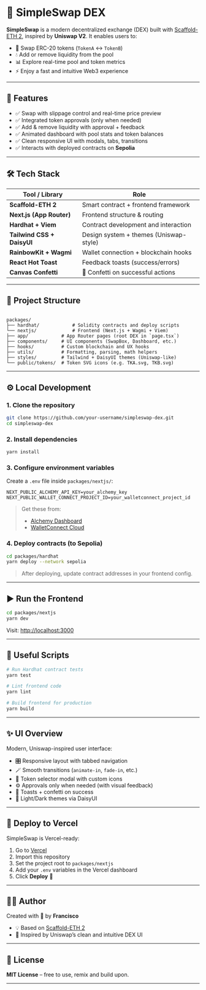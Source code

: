 # 🦄 SimpleSwap DEX

**SimpleSwap** is a modern decentralized exchange (DEX) built with [Scaffold-ETH 2](https://github.com/scaffold-eth/scaffold-eth-2), inspired by **Uniswap V2**. It enables users to:

- 🔄 Swap ERC-20 tokens (`TokenA` ↔ `TokenB`)
- 💧 Add or remove liquidity from the pool
- 📊 Explore real-time pool and token metrics
- ⚡ Enjoy a fast and intuitive Web3 experience

---

## 🚀 Features

- ✅ Swap with slippage control and real-time price preview
- ✅ Integrated token approvals (only when needed)
- ✅ Add & remove liquidity with approval + feedback
- ✅ Animated dashboard with pool stats and token balances
- ✅ Clean responsive UI with modals, tabs, transitions
- ✅ Interacts with deployed contracts on **Sepolia**

---

## 🛠️ Tech Stack

| Tool / Library             | Role                                   |
| -------------------------- | -------------------------------------- |
| **Scaffold-ETH 2**         | Smart contract + frontend framework    |
| **Next.js (App Router)**   | Frontend structure & routing           |
| **Hardhat + Viem**         | Contract development and interaction   |
| **Tailwind CSS + DaisyUI** | Design system + themes (Uniswap-style) |
| **RainbowKit + Wagmi**     | Wallet connection + blockchain hooks   |
| **React Hot Toast**        | Feedback toasts (success/errors)       |
| **Canvas Confetti**        | 🎉 Confetti on successful actions      |

---

## 📁 Project Structure

```

packages/
├── hardhat/            # Solidity contracts and deploy scripts
└── nextjs/             # Frontend (Next.js + Wagmi + Viem)
├── app/            # App Router pages (root DEX in `page.tsx`)
├── components/     # UI components (SwapBox, Dashboard, etc.)
├── hooks/          # Custom blockchain and UX hooks
├── utils/          # Formatting, parsing, math helpers
├── styles/         # Tailwind + DaisyUI themes (Uniswap-like)
└── public/tokens/  # Token SVG icons (e.g. TKA.svg, TKB.svg)

```

---

## ⚙️ Local Development

### 1. Clone the repository

```bash
git clone https://github.com/your-username/simpleswap-dex.git
cd simpleswap-dex
```

### 2. Install dependencies

```bash
yarn install
```

### 3. Configure environment variables

Create a `.env` file inside `packages/nextjs/`:

```env
NEXT_PUBLIC_ALCHEMY_API_KEY=your_alchemy_key
NEXT_PUBLIC_WALLET_CONNECT_PROJECT_ID=your_walletconnect_project_id
```

> Get these from:
>
> - [Alchemy Dashboard](https://dashboard.alchemy.com)
> - [WalletConnect Cloud](https://cloud.walletconnect.com)

### 4. Deploy contracts (to Sepolia)

```bash
cd packages/hardhat
yarn deploy --network sepolia
```

> After deploying, update contract addresses in your frontend config.

---

## ▶️ Run the Frontend

```bash
cd packages/nextjs
yarn dev
```

Visit: [http://localhost:3000](http://localhost:3000)

---

## 🧪 Useful Scripts

```bash
# Run Hardhat contract tests
yarn test

# Lint frontend code
yarn lint

# Build frontend for production
yarn build
```

---

## ✨ UI Overview

Modern, Uniswap-inspired user interface:

- 🎛️ Responsive layout with tabbed navigation
- 🪄 Smooth transitions (`animate-in`, `fade-in`, etc.)
- 🧿 Token selector modal with custom icons
- ⚙️ Approvals only when needed (with visual feedback)
- 🎉 Toasts + confetti on success
- 🌙 Light/Dark themes via DaisyUI

---

## 🚀 Deploy to Vercel

SimpleSwap is Vercel-ready:

1. Go to [Vercel](https://vercel.com)
2. Import this repository
3. Set the project root to `packages/nextjs`
4. Add your `.env` variables in the Vercel dashboard
5. Click **Deploy** 🚀

---

## 👨‍💻 Author

Created with 💜 by **Francisco**

- 💡 Based on [Scaffold-ETH 2](https://github.com/scaffold-eth/scaffold-eth-2)
- 🎨 Inspired by Uniswap’s clean and intuitive DEX UI

---

## 📄 License

**MIT License** – free to use, remix and build upon.

---

